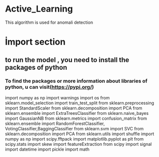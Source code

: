 # Active_Learning
 This algorithm is used for anomali detection

# İmport section
## to run the model , you need to install the packages of python
### To find the packages or more information about libraries of python, u can visit(https://pypi.org/)
import numpy as np
import warnings
import os
from sklearn.model_selection import train_test_split
from sklearn.preprocessing import StandardScaler
from sklearn.decomposition import PCA
from sklearn.ensemble import ExtraTreesClassifier
from sklearn.naive_bayes import GaussianNB
from sklearn.metrics import confusion_matrix
from sklearn.ensemble import RandomForestClassifier, VotingClassifier,BaggingClassifier
from sklearn.svm import SVC
from sklearn.decomposition import PCA
from sklearn.utils import shuffle
import numpy as np
import scipy.fftpack
import matplotlib.pyplot as plt
from scipy.stats import skew
import featureExtraction
from scipy import signal
import datetime
import pickle
import math


